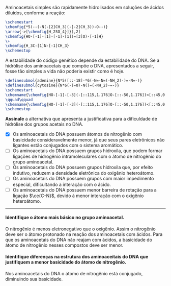 Aminoacetais simples são rapidamente hidrolisados em soluções de ácidos diluídos, conforme a reação:

```latex
\schemestart
\chemfig{*5(--(-N(-[2]CH_3)(-[-2]CH_3))-O--)}
\arrow{->[\chemfig{H_2SO_4}]}[,2]
\chemfig{HO-[-1]-[1]-[-1]-[1](=[3]O)-[-1]H}
\+
\chemfig{H_3C-[1]N-[-1]CH_3}
\schemestop
```

A estabilidade do código genético depende da estabilidade do DNA. Se a hidrólise dos aminoacetais que compõe o DNA, apresentados a seguir, fosse tão simples a vida não poderia existir como é hoje.

```latex
\definesubmol{adenine}{N*5([::-18]-*6(-N=-N=(-NH_2)-)=-N=-)}
\definesubmol{cytosine}{N*6(-(=O)-N()=(-NH_2)-=-)}
\schemestart
\chemname{\chemfig{HO-[-1]-[-3](-[::115,1.176]O-[::-50,1.176])<[::45,0.8](-[-3]OH)(-[::45,,,,line width=2.8pt,shorten <=-.5pt,shorten >=-.5pt]>[::45,0.8](-[3]!{adenine}))}}{desoxiadenina}
\qquad\qquad
\chemname{\chemfig{HO-[-1]-[-3](-[::115,1.176]O-[::-50,1.176])<[::45,0.8](-[-3]OH)(-[::45,,,,line width=2.8pt,shorten <=-.5pt,shorten >=-.5pt]>[::45,0.8](-[3]!{cytosine}))}}{desoxicitosina}
\schemestop
```

**Assinale** a alternativa que apresenta a justificativa para a dificuldade de hidrólise dos grupos acetais no DNA.

- [x] Os aminoacetais do DNA possuem átomos de nitrogênio com basicidade consideravelmente menor, já que seus pares eletrônicos não ligantes estão conjugados com o sistema aromático.
- [ ] Os aminoacetais do DNA possuem grupos hidroxila, que podem formar ligações de hidrogênio intramoleculares com o átomo de nitrogênio do grupo aminoacetal.
- [ ] Os aminoacetais do DNA possuem grupos hidroxila que, por efeito indutivo, reduzem a densidade eletrônica do oxigênio heteroátomo.
- [ ] Os aminoacetais do DNA possuem grupos com maior impedimento especial, dificultando a interação com o ácido.
- [ ] Os aminoacetais do DNA possuem menor barreira de rotação para a ligação $\ce{C-N}$, devido à menor interação com o oxigênio heteroátomo.

---

#### Identifique o átomo mais básico no grupo aminoacetal.

O nitrogênio é menos eletronegativo que o oxigênio. Assim o nitrogênio deve ser o átomo protonado na reação dos aminoacetais com ácidos. Para que os aminoacetais do DNA não reajam com ácidos, a basicidade do átomo de nitrogênio nesses compostos deve ser menor.

#### Identifique diferenças na estrutura dos aminoaceitais do DNA que justifiquem a menor basicidade do átomo de nitrogênio.

Nos aminoacetais do DNA o átomo de nitrogênio está conjugado, diminuindo sua basicidade.


